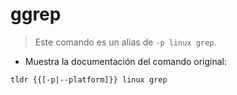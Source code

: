 # ggrep

> Este comando es un alias de `-p linux grep`.

- Muestra la documentación del comando original:

`tldr {{[-p|--platform]}} linux grep`
